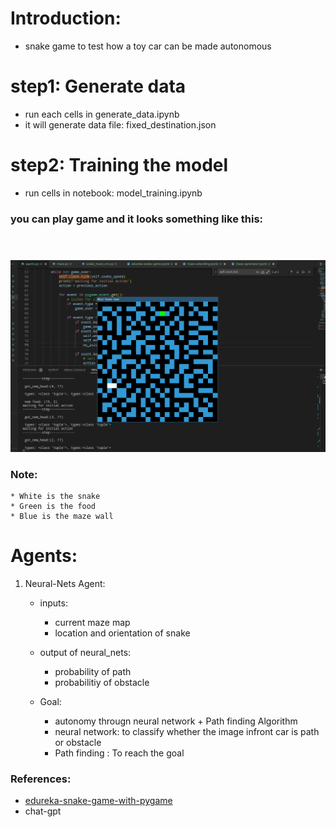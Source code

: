 # Introduction:
 * snake game to test how a toy car can be made autonomous

# step1:  Generate data
* run each cells in generate_data.ipynb
* it will generate data file: fixed_destination.json

# step2: Training the model
* run cells in notebook: model_training.ipynb

### **you can play game and it looks something like this:** <br><br><br>


![image](images/snake-maze.png)



### Note:
    * White is the snake
    * Green is the food
    * Blue is the maze wall


# Agents:

1. Neural-Nets Agent:
    * inputs:
         - current maze map
         - location and orientation of snake
    
    * output of neural_nets:
         - probability of path
         - probabilitiy of obstacle
    
    * Goal:
         - autonomy througn neural network + Path finding Algorithm
         - neural network: to classify whether the image infront car is path or obstacle
         - Path finding : To reach the goal


### References:
* [edureka-snake-game-with-pygame]( https://www.edureka.co/blog/snake-game-with-pygame/)
* chat-gpt

